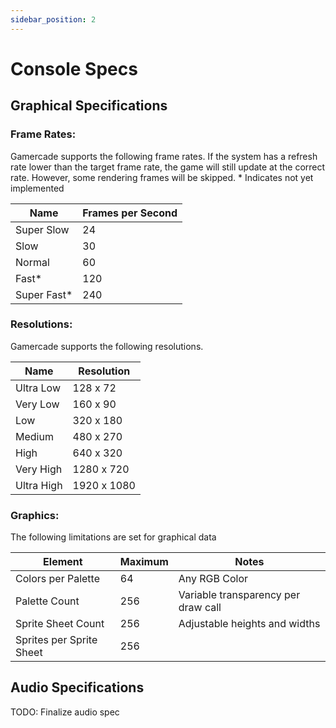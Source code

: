```yaml
---
sidebar_position: 2
---
```


# Console Specs

## Graphical Specifications

### Frame Rates:
Gamercade supports the following frame rates. If the system has a refresh rate lower than the target frame rate, the game will still update at the correct rate. However, some rendering frames will be skipped. * Indicates not yet implemented

| Name | Frames per Second |
| --- | --- |
| Super Slow | 24 |
| Slow | 30 |
| Normal | 60 |
| Fast* | 120 |
| Super Fast* | 240


### Resolutions:

Gamercade supports the following resolutions.

| Name | Resolution |
| --- | --- |
| Ultra Low | 128 x 72 |
| Very Low | 160 x 90 |
| Low | 320 x 180 |
| Medium | 480 x 270 |
| High | 640 x 320 |
| Very High | 1280 x 720 |
| Ultra High | 1920 x 1080 |

### Graphics:

The following limitations are set for graphical data

| Element | Maximum | Notes |
| --- | --- | --- |
| Colors per Palette | 64 | Any RGB Color |
| Palette Count | 256 | Variable transparency per draw call |
| Sprite Sheet Count | 256 | Adjustable heights and widths |
| Sprites per Sprite Sheet | 256 | |

## Audio Specifications

TODO: Finalize audio spec